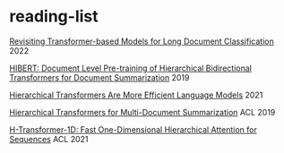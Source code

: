# reading-list

[Revisiting Transformer-based Models for Long Document Classification](https://arxiv.org/abs/2204.06683) 2022

[HIBERT: Document Level Pre-training of Hierarchical Bidirectional Transformers for Document Summarization](https://arxiv.org/abs/1905.06566) 2019

[Hierarchical Transformers Are More Efficient Language Models](https://arxiv.org/abs/2110.13711) 2021

[Hierarchical Transformers for Multi-Document Summarization](https://arxiv.org/abs/1905.13164) ACL 2019

[H-Transformer-1D: Fast One-Dimensional Hierarchical Attention for Sequences](https://arxiv.org/abs/2107.11906) ACL 2021

